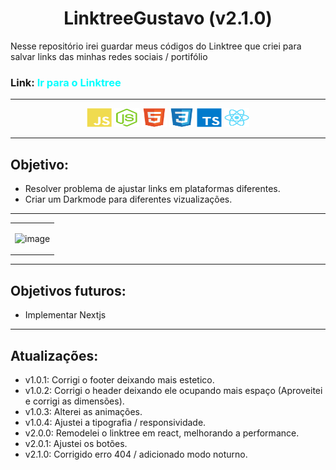 <h1 align='center'>LinktreeGustavo (v2.1.0)</h1>
Nesse repositório irei guardar meus códigos do Linktree que criei para salvar links das minhas redes sociais / portifólio

### Link: <a href="https://linktree-gustavo.vercel.app/" target="_blank" style="text-decoration: none; color: cyan;">Ir para o Linktree</a>

<hr>

<div width = '100%' align='center'>
  <img alt="Gustavo-JS" height="30" width="40" src="https://raw.githubusercontent.com/devicons/devicon/master/icons/javascript/javascript-plain.svg">
  <img alt="Gustavo-NODEJS" height="30" width="40" src="https://raw.githubusercontent.com/devicons/devicon/master/icons/nodejs/nodejs-plain.svg">
  <img alt="Gustavo-HTML" height="30" width="40" src="https://raw.githubusercontent.com/devicons/devicon/master/icons/html5/html5-original.svg">
  <img alt="Gustavo-CSS" height="30" width="40" src="https://raw.githubusercontent.com/devicons/devicon/master/icons/css3/css3-original.svg">
  <img alt="Gustavo-TYPESCRIPT" height="30" width="40" src="https://raw.githubusercontent.com/devicons/devicon/master/icons/typescript/typescript-original.svg">
  <img alt="Gustavo-REACT" height="30" width="40" src="https://raw.githubusercontent.com/devicons/devicon/master/icons/react/react-original.svg">
</div>

<hr>

## Objetivo:
- Resolver problema de ajustar links em plataformas diferentes.
- Criar um Darkmode para diferentes vizualizações.

<hr>

<table align='center'>
  <tr align='center'>
       <td align='center'> 
         
![image](https://github.com/Gustavonn07/LinktreeGustavo/assets/84361085/a6c032a8-ee63-40c0-bb2e-de8dac21d615)

         
  </tr>
</table>

<hr>

## Objetivos futuros:
- Implementar Nextjs

<hr>

## Atualizações:
- v1.0.1: Corrigi o footer deixando mais estetico.
- v1.0.2: Corrigi o header deixando ele ocupando mais espaço (Aproveitei e corrigi as dimensões).
- v1.0.3: Alterei as animações.
- v1.0.4: Ajustei a tipografia / responsividade.
- v2.0.0: Remodelei o linktree em react, melhorando a performance.
- v2.0.1: Ajustei os botões.
- v2.1.0: Corrigido erro 404 / adicionado modo noturno.
